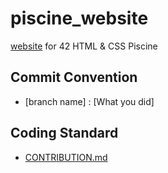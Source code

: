 # piscine_website

[website](https://woosetcho.github.io/html_css_piscine/index.html) for 42 HTML &amp; CSS Piscine

## Commit Convention

- [branch name] : [What you did]

## Coding Standard

- [CONTRIBUTION.md](CONTRIBUTION.md)
